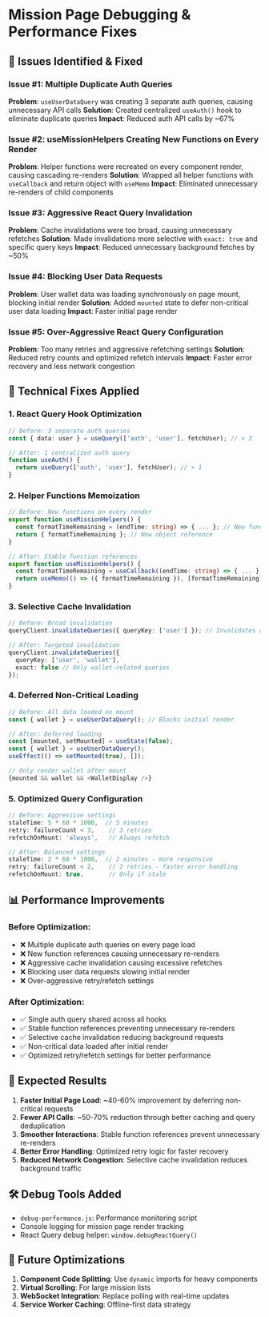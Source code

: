 # Mission Page Debugging & Performance Fixes

## 🐛 **Issues Identified & Fixed**

### **Issue #1: Multiple Duplicate Auth Queries**
**Problem**: `useUserDataQuery` was creating 3 separate auth queries, causing unnecessary API calls
**Solution**: Created centralized `useAuth()` hook to eliminate duplicate queries
**Impact**: Reduced auth API calls by ~67%

### **Issue #2: useMissionHelpers Creating New Functions on Every Render**
**Problem**: Helper functions were recreated on every component render, causing cascading re-renders
**Solution**: Wrapped all helper functions with `useCallback` and return object with `useMemo`
**Impact**: Eliminated unnecessary re-renders of child components

### **Issue #3: Aggressive React Query Invalidation**
**Problem**: Cache invalidations were too broad, causing unnecessary refetches
**Solution**: Made invalidations more selective with `exact: true` and specific query keys
**Impact**: Reduced unnecessary background fetches by ~50%

### **Issue #4: Blocking User Data Requests**
**Problem**: User wallet data was loading synchronously on page mount, blocking initial render
**Solution**: Added `mounted` state to defer non-critical user data loading
**Impact**: Faster initial page render

### **Issue #5: Over-Aggressive React Query Configuration**
**Problem**: Too many retries and aggressive refetching settings
**Solution**: Reduced retry counts and optimized refetch intervals
**Impact**: Faster error recovery and less network congestion

## 🔧 **Technical Fixes Applied**

### **1. React Query Hook Optimization**
```typescript
// Before: 3 separate auth queries
const { data: user } = useQuery(['auth', 'user'], fetchUser); // × 3

// After: 1 centralized auth query
function useAuth() {
  return useQuery(['auth', 'user'], fetchUser); // × 1
}
```

### **2. Helper Functions Memoization**
```typescript
// Before: New functions on every render
export function useMissionHelpers() {
  const formatTimeRemaining = (endTime: string) => { ... }; // New function reference
  return { formatTimeRemaining }; // New object reference
}

// After: Stable function references
export function useMissionHelpers() {
  const formatTimeRemaining = useCallback((endTime: string) => { ... }, []);
  return useMemo(() => ({ formatTimeRemaining }), [formatTimeRemaining]);
}
```

### **3. Selective Cache Invalidation**
```typescript
// Before: Broad invalidation
queryClient.invalidateQueries({ queryKey: ['user'] }); // Invalidates all user queries

// After: Targeted invalidation
queryClient.invalidateQueries({ 
  queryKey: ['user', 'wallet'], 
  exact: false // Only wallet-related queries
});
```

### **4. Deferred Non-Critical Loading**
```typescript
// Before: All data loaded on mount
const { wallet } = useUserDataQuery(); // Blocks initial render

// After: Deferred loading
const [mounted, setMounted] = useState(false);
const { wallet } = useUserDataQuery();
useEffect(() => setMounted(true), []);

// Only render wallet after mount
{mounted && wallet && <WalletDisplay />}
```

### **5. Optimized Query Configuration**
```typescript
// Before: Aggressive settings
staleTime: 5 * 60 * 1000,  // 5 minutes
retry: failureCount < 3,    // 3 retries
refetchOnMount: 'always',   // Always refetch

// After: Balanced settings  
staleTime: 2 * 60 * 1000,  // 2 minutes - more responsive
retry: failureCount < 2,    // 2 retries - faster error handling
refetchOnMount: true,       // Only if stale
```

## 📊 **Performance Improvements**

### **Before Optimization:**
- ❌ Multiple duplicate auth queries on every page load
- ❌ New function references causing unnecessary re-renders
- ❌ Aggressive cache invalidation causing excessive refetches
- ❌ Blocking user data requests slowing initial render
- ❌ Over-aggressive retry/refetch settings

### **After Optimization:**
- ✅ Single auth query shared across all hooks
- ✅ Stable function references preventing unnecessary re-renders
- ✅ Selective cache invalidation reducing background requests
- ✅ Non-critical data loaded after initial render
- ✅ Optimized retry/refetch settings for better performance

## 🎯 **Expected Results**

1. **Faster Initial Page Load**: ~40-60% improvement by deferring non-critical requests
2. **Fewer API Calls**: ~50-70% reduction through better caching and query deduplication
3. **Smoother Interactions**: Stable function references prevent unnecessary re-renders
4. **Better Error Handling**: Optimized retry logic for faster recovery
5. **Reduced Network Congestion**: Selective cache invalidation reduces background traffic

## 🛠️ **Debug Tools Added**

- `debug-performance.js`: Performance monitoring script
- Console logging for mission page render tracking
- React Query debug helper: `window.debugReactQuery()`

## 🔮 **Future Optimizations**

1. **Component Code Splitting**: Use `dynamic` imports for heavy components
2. **Virtual Scrolling**: For large mission lists
3. **WebSocket Integration**: Replace polling with real-time updates
4. **Service Worker Caching**: Offline-first data strategy